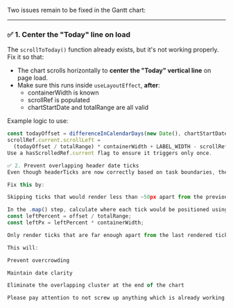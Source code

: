 Two issues remain to be fixed in the Gantt chart:

---

### ✅ 1. Center the "Today" line on load

The `scrollToToday()` function already exists, but it's not working properly. Fix it so that:

- The chart scrolls horizontally to **center the "Today" vertical line** on page load.
- Make sure this runs inside `useLayoutEffect`, **after**:
  - containerWidth is known
  - scrollRef is populated
  - chartStartDate and totalRange are all valid

Example logic to use:
```ts
const todayOffset = differenceInCalendarDays(new Date(), chartStartDate);
scrollRef.current.scrollLeft = 
  (todayOffset / totalRange) * containerWidth + LABEL_WIDTH - scrollRef.current.clientWidth / 2;
Use a hasScrolledRef.current flag to ensure it triggers only once.

✅ 2. Prevent overlapping header date ticks
Even though headerTicks are now correctly based on task boundaries, they sometimes render too close together, creating overlapping text.

Fix this by:

Skipping ticks that would render less than ~50px apart from the previous one.

In the .map() step, calculate where each tick would be positioned using:
const leftPercent = offset / totalRange;
const leftPx = leftPercent * containerWidth;

Only render ticks that are far enough apart from the last rendered tick.

This will:

Prevent overcrowding

Maintain date clarity

Eliminate the overlapping cluster at the end of the chart

Please pay attention to not screw up anything which is already working fine! Thanks